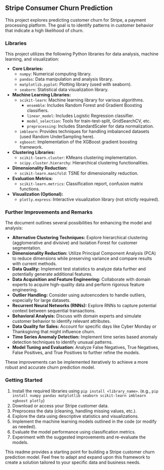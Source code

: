 ## Stripe Consumer Churn Prediction

This project explores predicting customer churn for Stripe, a payment processing platform. The goal is to identify patterns in customer behavior that indicate a high likelihood of churn. 

### Libraries

This project utilizes the following Python libraries for data analysis, machine learning, and visualization:

* **Core Libraries:**
    * `numpy`: Numerical computing library.
    * `pandas`: Data manipulation and analysis library.
    * `matplotlib.pyplot`: Plotting library (used with seaborn).
    * `seaborn`: Statistical data visualization library.
* **Machine Learning Libraries:**
    * `scikit-learn`: Machine learning library for various algorithms.
        * `ensemble`: Includes Random Forest and Gradient Boosting classifiers.
        * `linear_model`: Includes Logistic Regression classifier.
        * `model_selection`: Tools for train-test-split, GridSearchCV, etc.
        * `preprocessing`: Includes StandardScaler for data normalization.
    * `imblearn`: Provides techniques for handling imbalanced datasets (used Random UnderSampling here).
    * `xgboost`: Implementation of the XGBoost gradient boosting framework.
* **Clustering Libraries:**
    * `scikit-learn.cluster`: KMeans clustering implementation.
    * `scipy.cluster.hierarchy`: Hierarchical clustering functionalities.
* **Dimensionality Reduction:**
    * `scikit-learn.manifold`: TSNE for dimensionality reduction.
* **Evaluation Metrics:**
    * `scikit-learn.metrics`: Classification report, confusion matrix functions.
* **Visualization (Optional):**
    * `plotly.express`: Interactive visualization library (not strictly required).

### Further Improvements and Remarks

The document outlines several possibilities for enhancing the model and analysis:

* **Alternative Clustering Techniques:** Explore hierarchical clustering (agglomerative and divisive) and Isolation Forest for customer segmentation.
* **Dimensionality Reduction:** Utilize Principal Component Analysis (PCA) to reduce dimensions while preserving variance and compare results with current methods.
* **Data Quality:** Implement test statistics to analyze data further and potentially generate additional features.
* **Data Acquisition and Feature Engineering:** Collaborate with domain experts to acquire high-quality data and perform rigorous feature engineering.
* **Outlier Handling:** Consider using autoencoders to handle outliers, especially for large datasets.
* **Recurrent Neural Networks (RNNs):** Explore RNNs to capture potential context between sequential transactions.
* **Behavioral Analysis:** Discuss with domain experts and simulate customer behavior to identify relevant attributes.
* **Data Quality for Sales:** Account for specific days like Cyber Monday or Thanksgiving that might influence churn.
* **Time Series Anomaly Detection:** Implement time series based anomaly detection techniques to identify unusual patterns.
* **Model Tuning and Evaluation:** Analyze False Negatives, True Negatives, False Positives, and True Positives to further refine the models.

These improvements can be implemented iteratively to achieve a more robust and accurate churn prediction model.

### Getting Started

1. Install the required libraries using `pip install <library_name>`. (e.g., `pip install numpy pandas matplotlib seaborn scikit-learn imblearn xgboost plotly`)
2. Download or access your Stripe customer data.
3. Preprocess the data (cleaning, handling missing values, etc.).
4. Explore the data using descriptive statistics and visualizations.
5. Implement the machine learning models outlined in the code (or modify as needed).
6. Evaluate the model performance using classification metrics.
7. Experiment with the suggested improvements and re-evaluate the models.

This readme provides a starting point for building a Stripe customer churn prediction model. Feel free to adapt and expand upon this framework to create a solution tailored to your specific data and business needs.
